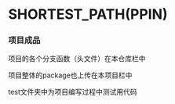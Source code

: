 # SHORTEST_PATH(PPIN)

### 项目成品

项目的各个分支函数（头文件）在本仓库栏中

项目整体的package也上传在本项目栏中

test文件夹中为项目编写过程中测试用代码

